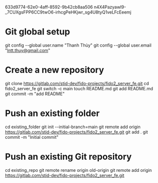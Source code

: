 633d9774-62e0-4aff-8592-9b42cb8aa506
n4X4PazyawI9-_7CUXgsFPP6CC9twO6-irhcgPeHKjwr_sg4U8tyQ1veLFcEeemj



# Git global setup
git config --global user.name "Thanh Thùy"
git config --global user.email "lntt.thuy@gmail.com"


# Create a new repository
git clone https://gitlab.com/stid-dev/fido-projects/fido2_server_fe.git
cd fido2_server_fe
git switch -c main
touch README.md
git add README.md
git commit -m "add README"

# Push an existing folder
cd existing_folder
git init --initial-branch=main
git remote add origin https://gitlab.com/stid-dev/fido-projects/fido2_server_fe.git
git add .
git commit -m "Initial commit"

# Push an existing Git repository
cd existing_repo
git remote rename origin old-origin
git remote add origin https://gitlab.com/stid-dev/fido-projects/fido2_server_fe.git